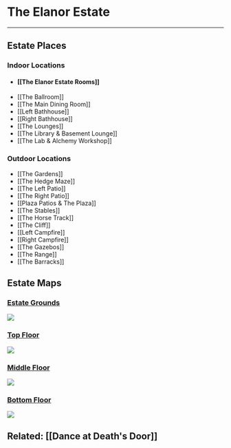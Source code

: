 # The Elanor Estate

---
## Estate Places

### Indoor Locations
- #### [[The Elanor Estate Rooms]]
- [[The Ballroom]]
- [[The Main Dining Room]]
- [[Left Bathhouse]]
- [[Right Bathhouse]]
- [[The Lounges]]
- [[The Library & Basement Lounge]]
- [[The Lab & Alchemy Workshop]]

### Outdoor Locations
- [[The Gardens]]
- [[The Hedge Maze]]
- [[The Left Patio]]
- [[The Right Patio]]
- [[Plaza Patios & The Plaza]]
- [[The Stables]]
- [[The Horse Track]]
- [[The Cliff]]
- [[Left Campfire]]
- [[Right Campfire]]
- [[The Gazebos]]
- [[The Range]]
- [[The Barracks]]

## Estate Maps

### [Estate Grounds](https://docs.google.com/drawings/d/1b6AaeVdrdK8ZKpwws0Lac5YFMmRRINdqZAuZA_dvJ0U/edit?usp=sharing)


![](https://lh5.googleusercontent.com/92ULgxfBYGsNIpUmy6MA5E3-U9SP_E5RQY13x4_IoffhozEUpjY0Vcj1_Tafl6DRi1mEwRvJI-_PFh31CTevVTCpLHMpSrLnFC0yfCaEqbE5w9O4Sg5FtN6gIRJgNt7mjKsyHxc5)

  

### [Top Floor](https://docs.google.com/drawings/d/1tVwKdZSssWESUnj12Wxfwm1Vg2-vEV56FU8_DLqfz4Y/edit?usp=sharing)

![](https://lh4.googleusercontent.com/cHUuDili_mGHjH-Im-VOZw2LgRWAdT9ru4g8765dhJc-przgpkN3PSbZxpztcI9TTRhS_-uhLhw_M6b8cu2EK18Mn39IdD2ZbatdRWftXY_vhvzEUQdjUkUgtaovxSEhtojpXvZP)

### [Middle Floor](https://docs.google.com/drawings/d/1tVwKdZSssWESUnj12Wxfwm1Vg2-vEV56FU8_DLqfz4Y/edit?usp=sharing)

![](https://lh6.googleusercontent.com/wjRZkDtBWLzTrYHA7kaOfs-tiEfdabYEKCH2LDtw7IKOo48GyHGiO5UnWQgflZk1MwEtGgVjOg0L-RaxyaBs9lUJabPoBz2I-mgCi_B4eLvgRnpLpkJ-F7KW4MbbIJgGnstY5ssg)

  

### [Bottom Floor](https://docs.google.com/drawings/d/1tVwKdZSssWESUnj12Wxfwm1Vg2-vEV56FU8_DLqfz4Y/edit?usp=sharing)

![](https://lh3.googleusercontent.com/eNzhBwbE_bxj7Fgdd_7_KX5Gwz7NG7GWbQTN38Ujj6ZT102i5oyBO5dpUcRXGHzBS6dAKnetxsTLQ4i2tcBJNByKHCN58yv-RIfuNa90hV4PAQFpWh6hk2vD4tBNCMD3aavwze8Z)

## Related: [[Dance at Death's Door]]